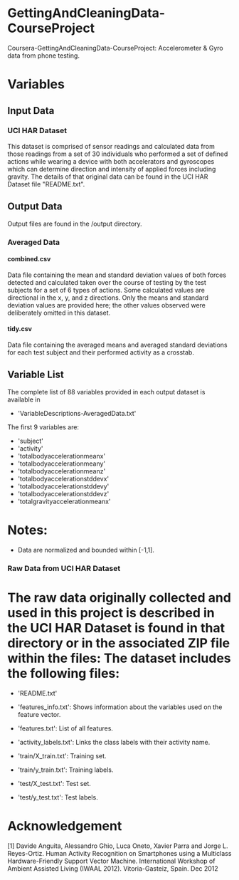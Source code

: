 # GettingAndCleaningData-CourseProject
Coursera-GettingAndCleaningData-CourseProject:  Accelerometer &amp; Gyro data from phone testing.

# Variables

## Input Data

### UCI HAR Dataset
This dataset is comprised of sensor readings and calculated data from those readings from a set of 30 individuals who performed a set of defined actions while wearing a device with both accelerators and gyroscopes which can determine direction and intensity of applied forces including gravity.
The details of that original data can be found in the UCI HAR Dataset file "README.txt".


## Output Data
Output files are found in the /output directory.

### Averaged Data
#### combined.csv
Data file containing the mean and standard deviation values of both forces detected and calculated taken over the course of testing by the test subjects for a set of 6 types of actions.  Some calculated values are directional in the x, y, and z directions. Only the means and standard deviation values are provided here; the other values observed were deliberately omitted in this dataset.

#### tidy.csv
Data file containing the averaged means and averaged standard deviations for each test subject and their performed activity as a crosstab.

## Variable List
The complete list of 88 variables provided in each output dataset is available in
- 'VariableDescriptions-AveragedData.txt'

The first 9 variables are:
- 'subject'
- 'activity'
- 'totalbodyaccelerationmeanx'
- 'totalbodyaccelerationmeany'
- 'totalbodyaccelerationmeanz'
- 'totalbodyaccelerationstddevx'
- 'totalbodyaccelerationstddevy'
- 'totalbodyaccelerationstddevz'
- 'totalgravityaccelerationmeanx'

Notes: 
======
- Data are normalized and bounded within [-1,1].

### Raw Data from UCI HAR Dataset
The raw data originally collected and used in this project is described in the UCI HAR Dataset is found in that directory or in the associated ZIP file within the files:
The dataset includes the following files:
=========================================

- 'README.txt'

- 'features_info.txt': Shows information about the variables used on the feature vector.

- 'features.txt': List of all features.

- 'activity_labels.txt': Links the class labels with their activity name.

- 'train/X_train.txt': Training set.

- 'train/y_train.txt': Training labels.

- 'test/X_test.txt': Test set.

- 'test/y_test.txt': Test labels.


# Acknowledgement
[1] Davide Anguita, Alessandro Ghio, Luca Oneto, Xavier Parra and Jorge L. Reyes-Ortiz. Human Activity Recognition on Smartphones using a Multiclass Hardware-Friendly Support Vector Machine. International Workshop of Ambient Assisted Living (IWAAL 2012). Vitoria-Gasteiz, Spain. Dec 2012
